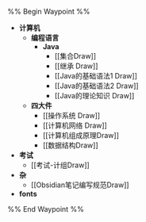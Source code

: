 
%% Begin Waypoint %%
- **计算机**
	- **编程语言**
		- **Java**
			- [[集合Draw]]
			- [[继承 Draw]]
			- [[Java的基础语法1 Draw]]
			- [[Java的基础语法2 Draw]]
			- [[Java的理论知识 Draw]]
	- **四大件**
		- [[操作系统 Draw]]
		- [[计算机网络 Draw]]
		- [[计算机组成原理Draw]]
		- [[数据结构Draw]]
- **考试**
	- [[考试-计组Draw]]
- **杂**
	- [[Obsidian笔记编写规范Draw]]
- **fonts**


%% End Waypoint %%

 
